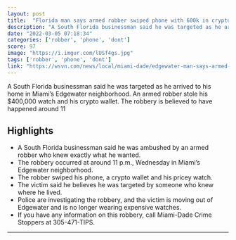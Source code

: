 ```yaml
---
layout: post
title:  "Florida man says armed robber swiped phone with 600k in crypto - another example of why to safely store your seed phrase."
description: "A South Florida businessman said he was targeted as he arrived to his home in Miami’s Edgewater neighborhood. An armed robber stole his $400,000 watch and his crypto wallet. The robbery is believed to have happened around 11"
date: "2022-03-05 07:18:34"
categories: ['robber', 'phone', 'dont']
score: 97
image: "https://i.imgur.com/lUSf4gs.jpg"
tags: ['robber', 'phone', 'dont']
link: "https://wsvn.com/news/local/miami-dade/edgewater-man-says-armed-robber-swiped-phone-with-1m-in-cryptocurrency-pricey-watch/"
---
```


A South Florida businessman said he was targeted as he arrived to his home in Miami’s Edgewater neighborhood. An armed robber stole his $400,000 watch and his crypto wallet. The robbery is believed to have happened around 11

## Highlights

- A South Florida businessman said he was ambushed by an armed robber who knew exactly what he wanted.
- The robbery occurred at around 11 p.m., Wednesday in Miami’s Edgewater neighborhood.
- The robber swiped his phone, a crypto wallet and his pricey watch.
- The victim said he believes he was targeted by someone who knew where he lived.
- Police are investigating the robbery, and the victim is moving out of Edgewater and is no longer wearing expensive watches.
- If you have any information on this robbery, call Miami-Dade Crime Stoppers at 305-471-TIPS.

---
